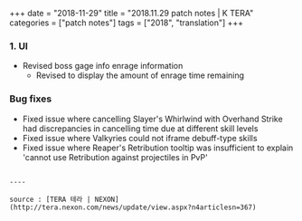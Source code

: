 +++
date = "2018-11-29"
title = "2018.11.29 patch notes | K TERA"
categories = ["patch notes"]
tags = ["2018", "translation"]
+++

### 1. UI 
- Revised boss gage info enrage information
  - Revised to display the amount of enrage time remaining 

### Bug fixes 
- Fixed issue where cancelling Slayer's Whirlwind with Overhand Strike had discrepancies in cancelling time due at different skill levels 
- Fixed issue where Valkyries could not iframe debuff-type skills 
- Fixed issue where Reaper's Retribution tooltip was insufficient to explain 'cannot use Retribution against projectiles in PvP'
```

----

source : [TERA 테라 | NEXON](http://tera.nexon.com/news/update/view.aspx?n4articlesn=367)

